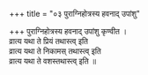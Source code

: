 +++
title = "०३ पुराग्निहोत्रस्य हवनाद् उपांशु"

+++
पुराग्निहोत्रस्य हवनाद् उपांशु कृण्वीत ।  
व्रात्य यथा ते प्रियं तथास्त्व् इति  
व्रात्य यथा ते निकामस् तथास्त्व् इति  
व्रात्य यथा ते वशस्तथास्त्व् इति ॥